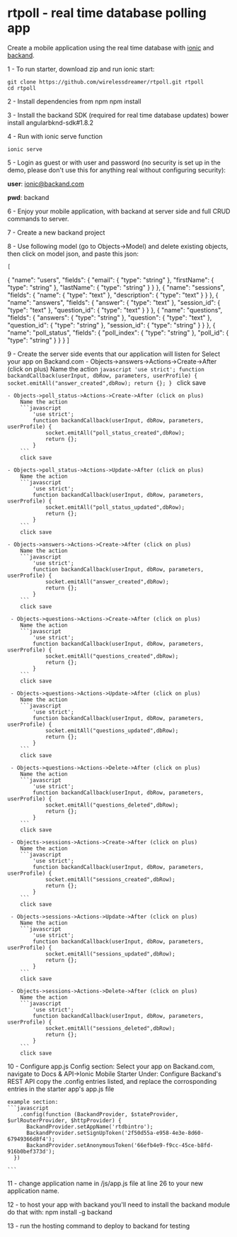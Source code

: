 # rtpoll - real time database polling app

Create a mobile application using the real time database with [ionic](http://www.ionicframework.com) and [backand](http://www.backand.com).

1 - To run starter, download zip and run ionic start:

    git clone https://github.com/wirelessdreamer/rtpoll.git rtpoll
    cd rtpoll

2 - Install dependencies from npm
    npm install

3 - Install the backand SDK (required for real time database updates)
    bower install angularbknd-sdk#1.8.2

4 - Run with ionic serve function

    ionic serve

5 - Login as guest or with  user and password (no security is set up in the demo, please don't use this for anything real without configuring security):

  <b>user</b>: ionic@backand.com

  <b>pwd</b>: backand

6 - Enjoy your mobile application, with backand at server side and full CRUD commands to server.

7 - Create a new backand project

8 - Use following model (go to Objects->Model) and delete existing objects, then click on model json, and paste this json:

    [
  {
    "name": "users",
    "fields": {
      "email": {
        "type": "string"
      },
      "firstName": {
        "type": "string"
      },
      "lastName": {
        "type": "string"
      }
    }
  },
  {
    "name": "sessions",
    "fields": {
      "name": {
        "type": "text"
      },
      "description": {
        "type": "text"
      }
    }
  },
  {
    "name": "answers",
    "fields": {
      "answer": {
        "type": "text"
      },
      "session_id": {
        "type": "text"
      },
      "question_id": {
        "type": "text"
      }
    }
  },
  {
    "name": "questions",
    "fields": {
      "answers": {
        "type": "string"
      },
      "question": {
        "type": "text"
      },
      "question_id": {
        "type": "string"
      },
      "session_id": {
        "type": "string"
      }
    }
  },
  {
    "name": "poll_status",
    "fields": {
      "poll_index": {
        "type": "string"
      },
      "poll_id": {
        "type": "string"
      }
    }
  }
]

9 - Create the server side events that our application will listen for
  Select your app on Backand.com
  	- Objects->answers->Actions->Create->After (click on plus)
  		Name the action
  		```javascript
			'use strict';
			function backandCallback(userInput, dbRow, parameters, userProfile) {
			    socket.emitAll("answer_created",dbRow);
			    return {};
			}
  		```
        click save

  	- Objects->poll_status->Actions->Create->After (click on plus)
  		Name the action
  		```javascript
			'use strict';
			function backandCallback(userInput, dbRow, parameters, userProfile) {
			    socket.emitAll("poll_status_created",dbRow);
			    return {};
			}
  		```
        click save

  	- Objects->poll_status->Actions->Update->After (click on plus)
  		Name the action
  		```javascript
			'use strict';
			function backandCallback(userInput, dbRow, parameters, userProfile) {
			    socket.emitAll("poll_status_updated",dbRow);
			    return {};
			}
  		```
        click save

  	- Objects->answers->Actions->Create->After (click on plus)
  		Name the action
  		```javascript
            'use strict';
            function backandCallback(userInput, dbRow, parameters, userProfile) {
                socket.emitAll("answer_created",dbRow);
                return {};
            }
  		```
        click save

     - Objects->questions->Actions->Create->After (click on plus)
  		Name the action
  		```javascript
			'use strict';
			function backandCallback(userInput, dbRow, parameters, userProfile) {
			    socket.emitAll("questions_created",dbRow);
			    return {};
			}
  		```
        click save

     - Objects->questions->Actions->Update->After (click on plus)
  		Name the action
  		```javascript
			'use strict';
			function backandCallback(userInput, dbRow, parameters, userProfile) {
			    socket.emitAll("questions_updated",dbRow);
			    return {};
			}
  		```
        click save

     - Objects->questions->Actions->Delete->After (click on plus)
  		Name the action
  		```javascript
			'use strict';
			function backandCallback(userInput, dbRow, parameters, userProfile) {
			    socket.emitAll("questions_deleted",dbRow);
			    return {};
			}
  		```
        click save

     - Objects->sessions->Actions->Create->After (click on plus)
  		Name the action
  		```javascript
			'use strict';
			function backandCallback(userInput, dbRow, parameters, userProfile) {
			    socket.emitAll("sessions_created",dbRow);
			    return {};
			}
  		```
        click save

     - Objects->sessions->Actions->Update->After (click on plus)
  		Name the action
  		```javascript
			'use strict';
			function backandCallback(userInput, dbRow, parameters, userProfile) {
			    socket.emitAll("sessions_updated",dbRow);
			    return {};
			}
  		```
        click save

     - Objects->sessions->Actions->Delete->After (click on plus)
  		Name the action
  		```javascript
			'use strict';
			function backandCallback(userInput, dbRow, parameters, userProfile) {
			    socket.emitAll("sessions_deleted",dbRow);
			    return {};
			}
  		```
        click save

10 - Configure app.js Config section:
    Select your app on Backand.com, navigate to Docs & API->Ionic Mobile Starter
    Under: Configure Backand's REST API copy the .config entries listed, and replace the corrosponding entries in the starter app's app.js file

    example section:
    ```javascript
        .config(function (BackandProvider, $stateProvider, $urlRouterProvider, $httpProvider) {
          BackandProvider.setAppName('rtdbintro');
          BackandProvider.setSignUpToken('2f50d55a-e958-4e3e-8d60-67949366d8f4');
          BackandProvider.setAnonymousToken('66efb4e9-f9cc-45ce-b8fd-916b0bef373d');
      })

    ```

11 - change application name in  /js/app.js file at line 26
to your new application name.

12 - to host your app with backand you'll need to install the backand module do that with:
npm install -g backand

13 - run the hosting command to deploy to backand for testing